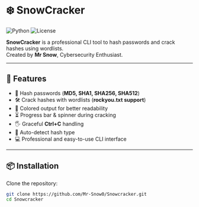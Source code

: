  # ❄️ SnowCracker

![Python](https://img.shields.io/badge/python-3.11-blue)
![License](https://img.shields.io/badge/license-MIT-green)

**SnowCracker** is a professional CLI tool to hash passwords and crack hashes using wordlists.  
Created by **Mr Snow**, Cybersecurity Enthusiast.  

---

## 🚀 Features
- 🔑 Hash passwords (**MD5, SHA1, SHA256, SHA512**)  
- 🛠 Crack hashes with wordlists (**rockyou.txt support**)  
- 🎨 Colored output for better readability  
- ⏳ Progress bar & spinner during cracking  
- 🖐 Graceful **Ctrl+C** handling  
- 🤖 Auto-detect hash type  
- 💻 Professional and easy-to-use CLI interface  

---

## 📦 Installation

Clone the repository:

```bash
git clone https://github.com/Mr-Snow0/Snowcracker.git
cd Snowcracker
